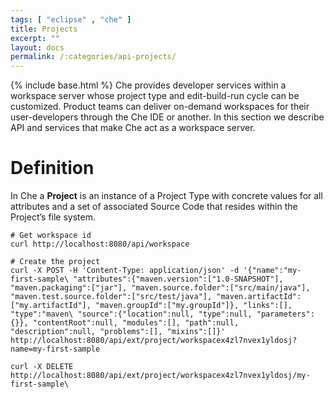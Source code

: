 ```yaml
---
tags: [ "eclipse" , "che" ]
title: Projects
excerpt: ""
layout: docs
permalink: /:categories/api-projects/
---
```

{% include base.html %}
Che provides developer services within a workspace server whose project type and edit-build-run cycle can be customized. Product teams can deliver on-demand workspaces for their user-developers through the Che IDE or another. In this section we describe API and services that make Che act as a workspace server.

# Definition
In Che a **Project** is an instance of a Project Type with concrete values for all attributes and a set of associated Source Code that resides within the Project’s file system.
```curl  
# Get workspace id
curl http://localhost:8080/api/workspace

# Create the project
curl -X POST -H 'Content-Type: application/json' -d '{"name":"my-first-sample\ "attributes":{"maven.version":["1.0-SNAPSHOT"], "maven.packaging":["jar"], "maven.source.folder":["src/main/java"], "maven.test.source.folder":["src/test/java"], "maven.artifactId":["my.artifactId"], "maven.groupId":["my.groupId"]}, "links":[], "type":"maven\ "source":{"location":null, "type":null, "parameters":{}}, "contentRoot":null, "modules":[], "path":null, "description":null, "problems":[], "mixins":[]}'
http://localhost:8080/api/ext/project/workspacex4zl7nvex1yldosj?name=my-first-sample
```

```curl  
curl -X DELETE http://localhost:8080/api/ext/project/workspacex4zl7nvex1yldosj/my-first-sample\
```
